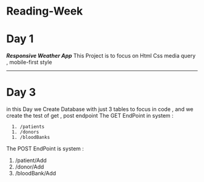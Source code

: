 # Reading-Week

# Day 1
  ***Responsive Weather App*** 
  This Project is to focus on Html Css  media query , mobile-first style
  
  ---
  
  # Day 3
 in this Day we Create Database with just 3 tables to focus in code , and we create the test of get , post endpoint
 The GET EndPoint in system :
 
      1. /patients
      1. /donors
      1. /bloodBanks
      
 The POST EndPoint is system :
 
 1. /patient/Add
 1. /donor/Add
 1. /bloodBank/Add
 
 
 
 
  

